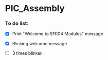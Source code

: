 # PIC_Assembly




### To do list:
- [x] Print "Welcome to SFR04 Modules" message
- [x] Blinking welcome message
- [ ] 3 times blinker.
      
 
